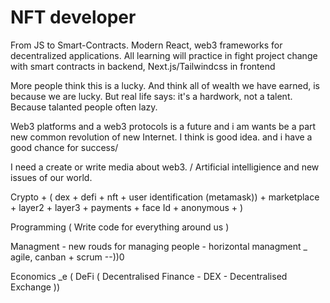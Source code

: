 # NFT developer
From JS to Smart-Contracts. Modern React, web3 frameworks for decentralized applications. All learning will practice in fight project change with smart contracts in backend, Next.js/Tailwindcss in frontend


More people think this is a lucky. And think all of wealth we have earned, is because we are lucky. But real life says: it's a hardwork, not a talent. Because talanted people often lazy. 

Web3 platforms and a web3 protocols is a future and i am wants be a part new common revolution of new Internet. I think is good idea. and i have a good chance for success/

I need a create or write media about web3. / Artificial intelligience and new issues of our world.

Crypto + ( dex + defi + nft + user identification (metamask)) + marketplace + layer2 + layer3 + payments + face Id + anonymous + )

Programming ( Write code for everything around us )

Managment - new rouds for managing people - horizontal managment _ agile, canban + scrum --))0



Economics  _e ( DeFi ( Decentralised Finance -  DEX - Decentralised Exchange )) 
